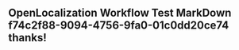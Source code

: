 <properties
ms.topic="hero-topic"
ms.test1="hero-topic"
ms.test2="test"/>

## OpenLocalization Workflow Test MarkDown f74c2f88-9094-4756-9fa0-01c0dd20ce74 thanks!
